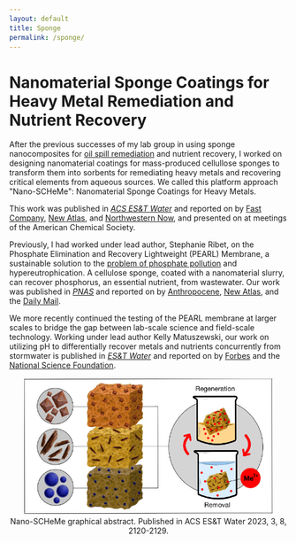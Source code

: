 ```yaml
---
layout: default
title: Sponge
permalink: /sponge/
---
```


# Nanomaterial Sponge Coatings for Heavy Metal Remediation and Nutrient Recovery

After the previous successes of my lab group in using sponge nanocomposites for [oil spill remediation](https://pubs.acs.org/doi/10.1021/acs.iecr.0c01493) and nutrient recovery, I worked on designing nanomaterial coatings for mass-produced cellullose sponges to transform them into sorbents for remediating heavy metals and recovering critical elements from aqueous sources.  We called this platform approach "Nano-SCHeMe": Nanomaterial Sponge Coatings for Heavy Metals.

This work was published in [_ACS ES&T Water_](https://pubs.acs.org/doi/full/10.1021/acsestwater.2c00646) and reported on by [Fast Company](https://www.fastcompany.com/90895209/sponge-cleans-lead-drinking-water?partner=rss), [New Atlas](https://newatlas.com/environment/nanoparticle-sponge-heavy-metals-water/), and [Northwestern Now](https://news.northwestern.edu/stories/2023/05/metal-filtering-sponge-removes-lead-from-water/), and presented on at meetings of the American Chemical Society.

Previously, I had worked under lead author, Stephanie Ribet, on the Phosphate Elimination and Recovery Lightweight (PEARL) Membrane, a sustainable solution to the [problem of phosphate pollution](https://www.theatlantic.com/science/archive/2021/02/phosphorus-pollution-fertilizer/617937/) and hypereutrophication. A cellulose sponge, coated with a nanomaterial slurry, can recover phosphorus, an essential nutrient, from wastewater.  Our work was published in [_PNAS_](https://www.pnas.org/doi/10.1073/pnas.2102583118) and reported on by [Anthropocene](https://www.anthropocenemagazine.org/2021/06/a-nanoscale-solution-to-a-gigaton-problem/), [New Atlas](https://newatlas.com/environment/adaptable-sponge-phosphate-polluted-waterways-reuse/), and the [Daily Mail](https://www.dailymail.co.uk/sciencetech/article-9637929/Scientists-create-sponge-soak-phosphate-reused.html).

We more recently continued the testing of the PEARL membrane at larger scales to bridge the gap between lab-scale science and field-scale technology.  Working under lead author Kelly Matuszewski, our work on utilizing pH to differentially recover metals and nutrients concurrently from stormwater is published in [_ES&T Water_](https://pubs.acs.org/doi/10.1021/acsestwater.4c01234) and reported on by [Forbes](https://www.forbes.com/sites/lauriewinkless/2025/02/12/specialist-sponge-captures-valuable-minerals-from-polluted-storm-water/) and the [National Science Foundation](https://www.nsf.gov/news/specialized-sponge-recycles-minerals-stormwater-reuse).

<div style="text-align: center;">
  <img src="/assets/images/nanoscheme.jpeg" alt="Nano-SCHeMe graphical abstract. ACS ES&T Water 2023, 3, 8, 2120-2129." style="max-width: 90%; width: 500px;">
  <figcaption>Nano-SCHeMe graphical abstract. Published in ACS ES&T Water 2023, 3, 8, 2120-2129.</figcaption>
</div>
